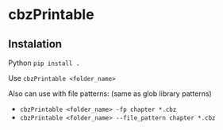 # cbzPrintable

## Instalation


Python `pip install .`


Use `cbzPrintable <folder_name>`

Also can use with file patterns: (same as glob library patterns)
- `cbzPrintable <folder_name> -fp chapter *.cbz`
- `cbzPrintable <folder_name> --file_pattern chapter *.cbz` 
